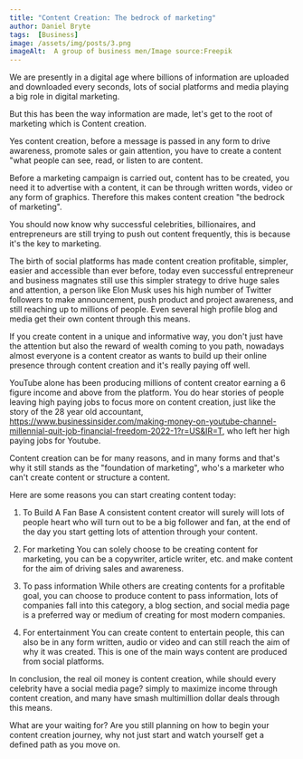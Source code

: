 ```yaml
---
title: "Content Creation: The bedrock of marketing"
author: Daniel Bryte
tags:  [Business]
image: /assets/img/posts/3.png
imageAlt:  A group of business men/Image source:Freepik
---
```



We are presently in a digital age where billions of information are uploaded and downloaded every seconds, lots of social platforms and media playing a big role in digital marketing. 

But this has been the way information are made, let's get to the root of marketing which is Content creation.

Yes content creation, before a message is passed in any form to drive awareness,  promote sales or gain attention, you have to create a content "what people can see, read, or listen to are content.

Before a marketing campaign is carried out, content has to be created, you need it to advertise with a content, it can be through written words, video or any form of graphics. Therefore this makes content creation "the bedrock of marketing".

You should now know why successful celebrities, billionaires, and entrepreneurs are still trying to push out content frequently, this is because it's the key to marketing.

The birth of social platforms has made content creation profitable, simpler, easier and accessible than ever before, today even successful entrepreneur and business magnates still use this simpler strategy to drive huge sales and attention, a person like Elon Musk uses his high number of Twitter followers to make announcement, push product and project awareness, and still reaching up to millions of people. Even several high profile blog and media get their own content through this means.


If you create content in a unique and informative way, you don't just have the attention but also the reward of wealth coming to you path, nowadays almost everyone is a content creator as wants to build up their online presence through content creation and it's really paying off well.

YouTube alone has been producing millions of content creator earning a 6 figure income and above from the platform. You do hear stories of people leaving high paying jobs to focus more on content creation, just like the story of the 28 year old accountant,
 https://www.businessinsider.com/making-money-on-youtube-channel-millennial-quit-job-financial-freedom-2022-1?r=US&IR=T, who left her high paying jobs for Youtube.

Content creation can be for many reasons, and in many forms and that's why it still stands as the "foundation of marketing", who's a marketer who can't create content or structure a content.

Here are some reasons you can start creating content today:

1. To Build A Fan Base
A consistent content creator will surely will lots of people heart who will turn out to be a big follower and fan, at the end of the day you start getting lots of attention through your content.


2. For marketing
You can solely choose to be creating content for marketing, you can be a copywriter, article writer, etc. and make content for the aim of driving sales and awareness.

3. To pass information
While others are creating contents for a profitable goal, you can choose to produce content to pass information, lots of companies fall into this category, a blog section, and social media page is a preferred way or medium of creating for most modern companies.

4. For entertainment
You can create content to entertain people, this can also be in any form written, audio or video and can still reach the aim of why it was created. This is one of the main ways content are produced from social platforms.


In conclusion, the real oil money is content creation, while should every celebrity have a social media page? simply to maximize income through content creation, and many have smash multimillion dollar deals through this means.

What are your waiting for? Are you still planning on how to begin your content creation journey, why not just start and watch yourself get a defined path as you move on.


<!--EndFragment-->


